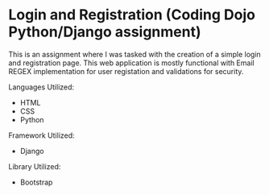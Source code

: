# Login and Registration (Coding Dojo Python/Django assignment)

This is an assignment where I was tasked with the creation of a simple login and registration page. This web application is mostly functional with Email REGEX implementation for user registation and validations for security.

Languages Utilized:
<ul>
  <li>HTML</li>
  <li>CSS</li>
  <li>Python</li>
</ul>

Framework Utilized:
<ul>
  <li>Django</li>
</ul>

Library Utilized:
<ul>
  <li>Bootstrap</li>
</ul>
